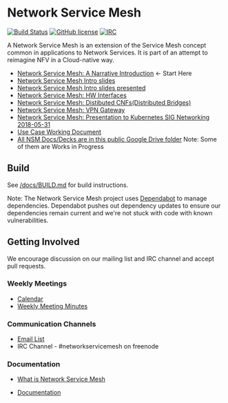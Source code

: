 # Network Service Mesh

[![Build Status](https://travis-ci.org/ligato/networkservicemesh.svg?branch=master)](https://travis-ci.org/ligato/networkservicemesh)
[![GitHub license](https://img.shields.io/badge/license-Apache%20license%202.0-blue.svg)](https://github.com/ligato/networkservicemesh/blob/master/LICENSE)
[![IRC](https://www.irccloud.com/invite-svg?channel=%23networkservicemesh&amp;hostname=irc.freenode.net&amp;port=6697&amp;ssl=1)](http://webchat.freenode.net/?channels=networkservicemesh)

A Network Service Mesh is an extension of the Service Mesh concept common in applications to Network Services.  It is part of an attempt to reimagine NFV in a Cloud-native way.

- [Network Service Mesh: A Narrative Introduction](https://docs.google.com/presentation/d/1IC2kLnQGDz1hbeO0rD7Y82O_4NwzgIoGgm0oOXyaQ9Y/edit#slide=id.p) <- Start Here
- [Network Service Mesh Intro slides](https://docs.google.com/presentation/d/1C3r91ev0tWnFFUjiV4W84Hp965YGR1D9lChZo73Jwq0/edit#slide=id.g375263091c_1_0)
- [Network Service Mesh Intro slides presented](https://www.youtube.com/watch?v=f2FV6C_dSk4)
- [Network Service Mesh: HW Interfaces](https://drive.google.com/open?id=1_nwt1tTy-RWYHDj70-2g6g7OvBuuyGpCbyEREjdZkNU)
- [Network Service Mesh: Distibuted CNFs(Distributed Bridges)](https://drive.google.com/open?id=1j78oj_5bJ23dydFT-FTrMwlSrMkHPGC70qmjQzQRPJ4)
- [Network Service Mesh: VPN Gateway](https://docs.google.com/presentation/d/1BnouS8d_Aesq9IPRPWRxTcZR1ZtmULcyh6l0gAK204Q/edit#slide=id.p)
- [Network Service Mesh: Presentation to Kubernetes SIG Networking 2018-05-31](https://docs.google.com/presentation/d/1vmN5EevNccel6Wt8KgmkXhAfnjIli4IbjskezQjyfUE/edit#slide=id.p)
- [Use Case Working Document](https://drive.google.com/open?id=1bIK_SF8lnP1IrZQUIj4eAuDyibSI6tpMvE_bF3RKSCk)
- [All NSM Docs/Decks are in this public Google Drive folder](https://drive.google.com/drive/folders/1f5fek-PLvoycMTCp6c-Dn_d9_sBNTfag) Note: Some of them are Works in Progress

## Build

See [/docs/BUILD.md](/docs/BUILD.md) for build instructions.

Note: The Network Service Mesh project uses [Dependabot](https://dependabot.com/) to manage dependencies.
Dependabot pushes out dependency updates to ensure our dependencies remain current and we're not stuck
with code with known vulnerabilities.

## Getting Involved

We encourage discussion on our mailing list and IRC channel and accept pull requests.

### Weekly Meetings
* [Calendar](https://calendar.google.com/calendar/embed?src=iae5pl3qbf2g5ehm6jb2h7gv08%40group.calendar.google.com&ctz=America%2FLos_Angeles)
* [Weekly Meeting Minutes](https://docs.google.com/document/d/1C9NKjo0PWNWypROEO9-Y6haw5h9Xmurvl14SXpciz2Y/edit#heading=h.rc9df0a6n3ng)

### Communication Channels
* [Email List](https://groups.google.com/forum/#!forum/networkservicemesh)
* IRC Channel - #networkservicemesh on freenode

### Documentation
- [What is Network Service Mesh](/docs/What-is-nsm.md)
* [Documentation](/docs/README.md)
